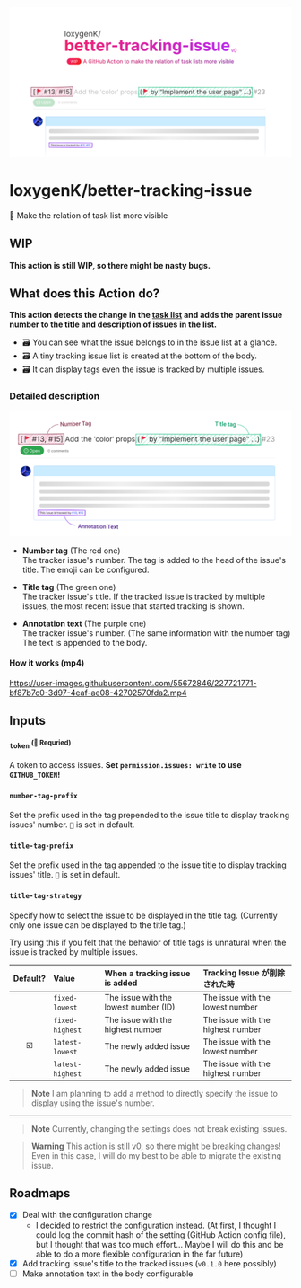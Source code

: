 
<img src="./_readme/hero.svg" />

# loxygenK/better-tracking-issue

🚩 Make the relation of task list more visible

## WIP
**This action is still WIP, so there might be nasty bugs.**

## What does this Action do?

**This action detects the change in the [task list](https://docs.github.com/en/get-started/writing-on-github/working-with-advanced-formatting/about-task-lists) and adds the parent issue number to the title and description of issues in the list.**

- ️🗃️ You can see what the issue belongs to in the issue list at a glance.
- ️🗃️ A tiny tracking issue list is created at the bottom of the body.
- ️🗃️ It can display tags even the issue is tracked by multiple issues.

### Detailed description

<img src="./_readme/textDescription.svg" />

- **Number tag** (The red one)<br />
  The tracker issue's number. The tag is added to the head of the issue's title. The emoji can be configured.

- **Title tag** (The green one)<br />
  The tracker issue's title. If the tracked issue is tracked by multiple issues, the most recent issue that started tracking is shown.

- **Annotation text** (The purple one)<br />
  The tracker issue's number. (The same information with the number tag) The text is appended to the body.

#### How it works (mp4)

https://user-images.githubusercontent.com/55672846/227721771-bf87b7c0-3d97-4eaf-ae08-42702570fda2.mp4

## Inputs

#### `token` <sup>(🔶 Requried)</sup>
A token to access issues. **Set `permission.issues: write` to use `GITHUB_TOKEN`!**

#### `number-tag-prefix`
Set the prefix used in the tag prepended to the issue title to display tracking issues' number.
`🚩` is set in default.

#### `title-tag-prefix`
Set the prefix used in the tag appended to the issue title to display tracking issues' title.
`🚩` is set in default.

#### `title-tag-strategy`
Specify how to select the issue to be displayed in the title tag. (Currently only one issue can be displayed to the title tag.)

Try using this if you felt that the behavior of title tags is unnatural when the issue is tracked by multiple issues.

| Default? | Value            | When a tracking issue is added        | Tracking Issue が削除された時     |
| :------: | :--------------- | :------------------------------------ | :-------------------------------- |
|          | `fixed-lowest`   | The issue with the lowest number (ID) | The issue with the lowest number  |
|          | `fixed-highest`  | The issue with the highest number     | The issue with the highest number |
|    ☑️     | `latest-lowest`  | The newly added issue                 | The issue with the lowest number  |
|          | `latest-highest` | The newly added issue                 | The issue with the highest number |

> **Note**
> I am planning to add a method to directly specify the issue to display using the issue's number.

---

> **Note**
> Currently, changing the settings does not break existing issues.

> **Warning**
> This action is still v0, so there might be breaking changes! Even in this case, I will do my best to be able to migrate the existing issue.

## Roadmaps

- [x] Deal with the configuration change
  - I decided to restrict the configuration instead. (At first, I thought I could log the commit hash of the setting
    (GitHub Action config file), but I thought that was too much effort… Maybe I will do this and be able to do
    a more flexible configuration in the far future)
- [x] Add tracking issue's title to the tracked issues (`v0.1.0` here possibly)
- [ ] Make annotation text in the body configurable
